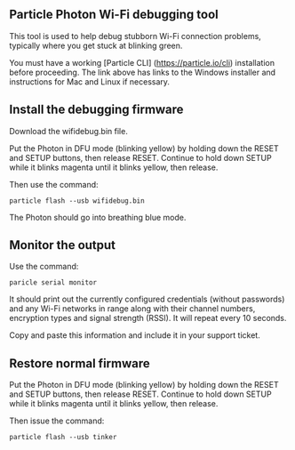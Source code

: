 ## Particle Photon Wi-Fi debugging tool

This tool is used to help debug stubborn Wi-Fi connection problems, typically where you get stuck at blinking green.

You must have a working [Particle CLI] (https://particle.io/cli) installation before proceeding. The link above has links to the Windows installer and instructions for Mac and Linux if necessary.

## Install the debugging firmware

Download the wifidebug.bin file. 

Put the Photon in DFU mode (blinking yellow) by holding down the RESET and SETUP buttons, then release RESET. Continue to hold down SETUP while it blinks magenta until it blinks yellow, then release.

Then use the command:

```
particle flash --usb wifidebug.bin
```

The Photon should go into breathing blue mode.

## Monitor the output

Use the command:

```
paricle serial monitor
```

It should print out the currently configured credentials (without passwords) and any Wi-Fi networks in range along with their channel numbers, encryption types and signal strength (RSSI). It will repeat every 10 seconds.

Copy and paste this information and include it in your support ticket.

## Restore normal firmware

Put the Photon in DFU mode (blinking yellow) by holding down the RESET and SETUP buttons, then release RESET. Continue to hold down SETUP while it blinks magenta until it blinks yellow, then release.

Then issue the command:

```
particle flash --usb tinker
```

